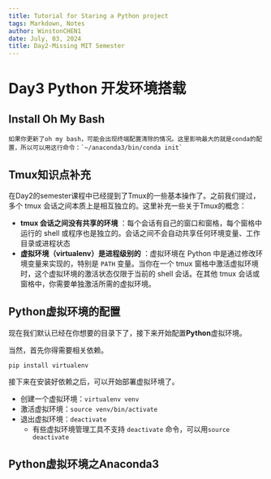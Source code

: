 ```yaml
---
title: Tutorial for Staring a Python project
tags: Markdown, Notes
author: WinstonCHEN1
date: July, 03, 2024
title: Day2-Missing MIT Semester
---
```



# Day3 Python 开发环境搭载


## Install Oh My Bash

```{note}
如果你更新了oh my bash，可能会出现终端配置清除的情况。这里影响最大的就是conda的配置，所以可以用这行命令：`~/anaconda3/bin/conda init`
```

## Tmux知识点补充

在Day2的semester课程中已经提到了Tmux的一些基本操作了。之前我们提过，多个 tmux 会话之间本质上是相互独立的。这里补充一些关于Tmux的概念：

- **tmux 会话之间没有共享的环境** ：每个会话有自己的窗口和窗格，每个窗格中运行的 shell 或程序也是独立的。会话之间不会自动共享任何环境变量、工作目录或进程状态
- **虚拟环境（virtualenv）是进程级别的** ：虚拟环境在 Python 中是通过修改环境变量来实现的，特别是 `PATH` 变量。当你在一个 tmux 窗格中激活虚拟环境时，这个虚拟环境的激活状态仅限于当前的 shell 会话。在其他 tmux 会话或窗格中，你需要单独激活所需的虚拟环境。

## Python虚拟环境的配置

现在我们默认已经在你想要的目录下了，接下来开始配置**Python**虚拟环境。

当然，首先你得需要相关依赖。

```
pip install virtualenv
```
接下来在安装好依赖之后，可以开始部署虚拟环境了。

- 创建一个虚拟环境：`virtualenv venv`
- 激活虚拟环境：`source venv/bin/activate`
- 退出虚拟环境：`deactivate`
  - 有些虚拟环境管理工具不支持 `deactivate` 命令，可以用`source deactivate`
  

## Python虚拟环境之Anaconda3
